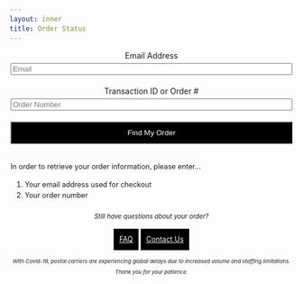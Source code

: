 ```yaml
---
layout: inner
title: Order Status
---
```


<div class="orderstatus">
    <form id="orderlookup">
        <label for="email">Email Address</label>
        <input type="text" id="email" name="email" placeholder="Email">
        <label for="order">Transaction ID or Order #</label>
        <input type="text" id="order" name="order" placeholder="Order Number">
        <input type="submit" class="button" value="Find My Order">
    </form>
    <output class="orderdetails"></output>
    <div id="guide">
        <p>In order to retrieve your order information, please enter...</p>
        <ol>
            <li>Your email address used for checkout</li>
            <li>Your order number</li>
        </ol>
        <div class="ordersupport">
            <em>Still have questions about your order?</em>
            <span>
                <a class="button" href="https://secondcityprints.zendesk.com/hc/en-us" target="_blank">FAQ</a>
                <a class="button" href="https://secondcityprints.zendesk.com/hc/en-us/requests/new" target="_blank">Contact Us</a>
            </span>
            <em>With Covid-19, postal carriers are experiencing global delays due to increased volume and staffing limitations. Thank you for your patience.</em>
        </div>
    </div>
</div>

<style>

.orderstatus {
    max-width: 850px;
    width: 100%;
}

#orderlookup {
    display: flex;
    flex-direction: column;
    justify-content: center;
    align-items: stretch;
    text-align: center;
    max-width: 500px;
    margin: auto;
    width: 100%;
}

#orderlookup > * {
    margin-bottom: 20px;
}

#orderlookup label {
    margin-bottom: 5px;
}

#orderlookup.fetching {
    position: relative;
}

#orderlookup.fetching::after {
    content: "We're searching for your order now, this may take a moment!";
    margin-bottom: 1em;
    background: yellow;
    padding: 1em 10px;
    font-size: 0.8em;
}

#orderlookup.fetching::before {
    content: "";
    position: absolute;
    top: 50%;
    left: 50%;
    display: block;
    width: 5vw;
    height: 5vw;
    z-index: 2;
    border: 5px dashed black;
    background-size: 120% 120%;
    background-position: center;
    border-radius: 100%;
    animation: SPIN 2s linear infinite;
}

@keyframes SPIN {
    0% { transform: translate(-50%, -50%) rotate(0deg) }
    100% { transform: translate(-50%, -50%) rotate(360deg) }
}

#orderlookup.fetching > * {
    opacity: 0.25;
    pointer-events: none;
}

.button, input.button {
    padding: 10px;
    background: black;
    color: white;
    display: inline-block;
}

.orderdetails {
    border: 1px solid;
    display: block;
    padding: 10px;
    background: yellow;
    white-space: pre-wrap;
    margin: 1em 0;
    line-height: 1.5em;
}

.orderdetails:empty {
    display: none;
}

.orderdetails > div {
    display: flex;
    flex-direction: column;
    margin-bottom: 1em;
    align-items: flex-start;
}

.orderdetails > div > span {
    font-size: 1.25em;
    font-weight: 600;
}

.orderdetails > div:last-child {
    margin-bottom: 0;
}

#guide {
    font-size: 0.9em;
    line-height: 1.5em;
    max-width: 500px;
    margin: auto;
}

#guide ol {
    padding-left: 2em;
}

#guide em {
    font-style: italic;
    display: inline-block;
    font-size: 0.9em;
}

.chint {
    display: flex;
    flex-direction: column;
    justify-content: center;
    align-items: center;
    text-align: center;
    border: 1px solid;
    padding: 10px;
    width: 100%;
    margin: 0.5em auto;
    white-space: normal;
    background: white;
}

.chint span {
    font-size: 0.9em;
    line-height: 1.1em;
    padding-top: 10px;
    text-align: center;
}

.chint img {
    border: 1px dashed;
    margin: 0.5em 0;
}

#guide .ordersupport {
    display: flex;
    flex-direction: column;
    justify-content: center;
    align-items: center;
    margin: 1em auto;
}

#guide .ordersupport > *:not(.button) {
    margin: 0.5em 0;
    text-align: center;
}

#guide .ordersupport em:last-child {
    font-size: 0.75em;
}

.chelp {
    text-align: center;
    width: 100%;
    display: block;
    margin-top: 0.5em;
    cursor: pointer;
    text-decoration: underline;
    color: #d42727;
    font-style: italic;
}
</style>

<script>
    function getOrder(event) {
        event.preventDefault()
        var form = document.querySelector('form#orderlookup')
        var data = new FormData(document.querySelector('#orderlookup'))
        var output = document.querySelector('.orderdetails')
        var shipTo, state, tracking, items, error

        output.innerHTML = ""
        if(!data.get('email').includes('@') || (!data.get('email') && !data.get('order'))) {
            output.insertAdjacentHTML('beforeend', `<div><span>ERROR</span>You need to enter a valid email and order number</div>`)
        }

        if(output.innerHTML == "") {
            form.classList.add('fetching')
            fetch(`https://scporderlookup.ksws.workers.dev/?email=${encodeURIComponent(data.get('email'))}&order=${encodeURIComponent(data.get('order'))}`).then(res=>res.json().then(data=>{
                for (const key in data) {
                    if (Object.hasOwnProperty.call(data, key)) {
                        var field = data[key]
                        console.log(key)
                        console.log(field)
                        switch(key) {
                            case 'shipto': 
                                shipTo = `<div><span>Shipping To:</span>${field}</div>`
                            break

                            case 'state': 
                                state = `<div><span>Shipping State: ${field.toUpperCase()}</span>`
                                switch(field) {
                                    case 'unshipped':
                                        state += `<em>Your order is either still being manufactured and is on pre-order, or is in our shipping program and pending shipment. Please note, all in-stock orders can have up to a 5-7 business day processing time before shipment. Preorders generally ship within 3-12 weeks after the order is placed - if there is a more specific timeline, it will be listed on the product page.<br><br>You will receive an email with your shipment tracking information after your item has been picked up from our warehouse and is on the way to you, and the tracking link will also show up here once it is processed for shipment.</em></div>`
                                    break
                                    default:
                                        state += '</div>'
                                }
                            break

                            case 'tracking': 
                                tracking = `<div><a href="${field}" class="button" target="_blank">TRACKING</a></div>`
                            break

                            case 'items':
                                items = '<div><span>Order Items</span>'
                                field.forEach(item=>{
                                    items += `<div class='item'>x${item.quantity} ${item.name} - ${item.price}</div>`
                                })
                                items += '</div>'
                            break

                            case 'error':
                                error = `<div><span>ERROR</span>${field.toUpperCase()}`
                                if(field.includes('Order not found')) {
                                    error+= `
                                    <div class="chint hide">
                                        <span>If your confirmation email includes a transaction number, try using that instead!<br>It will look like this in your order confirmation email:</span>
                                        <img src="/img/orderstatus/chexample.png" alt="a combination of numbers and letters that starts with ch_">
                                        <span>If you don't have one or it still doesn't work, reach out to our customer support below!</span>
                                    </div>`
                                }
                                error += "</div>"
                            break
                        }
                    }
                }

                output.insertAdjacentHTML('beforeend', `${error || ""}${state || ""}${shipTo || ""}${tracking || ""}${items || ""}`)     
                form.classList.remove('fetching')           
            }))
        }
    }
    document.getElementById('orderlookup').addEventListener("submit", getOrder)
</script>